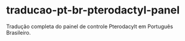 # traducao-pt-br-pterodactyl-panel
Tradução completa do painel de controle Pterodacylt em Português Brasileiro.
